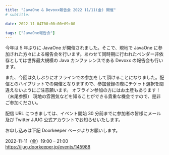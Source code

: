 ```yaml
---
title: "JavaOne & Devoxx報告会 2022 11/11(金) 開催"
# subtitle:

date: 2022-11-04T00:00:00+09:00

tags: ["JavaOne報告会"]
---
```


今年は 5 年ぶりに JavaOne が開催されました。そこで、現地で JavaOne に参加された方々による報告会を行います。あわせて同時期に行われたベンダー非依存としては世界最大規模の Java カンファレンスである Devoxx の報告会も行います。

また、今回は久しぶりにオフラインでの参加をして頂けることになりました。配信とのハイブリットでの開催となりますので、参加登録の際にチケット選択を間違えないようにご注意願います。
オフライン参加の方にはお土産もあります！（末尾参照） 現地の雰囲気などを知ることができる貴重な機会ですので、是非ご参加ください。

配信 URL につきましては、イベント開始 30 分前までに参加者の皆様にメール及び Twitter JJUG 公式アカウントでお知らせいたします。

お申し込みは下記 Doorkeeper ページよりお願いします。

2022-11-11（金）19:00 – 21:00  
https://jjug.doorkeeper.jp/events/145988
